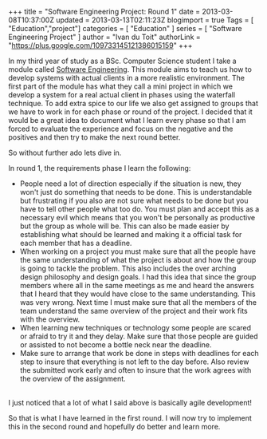 +++
title = "Software Engineering Project: Round 1"
date = 2013-03-08T10:37:00Z
updated = 2013-03-13T02:11:23Z
blogimport = true
Tags = [ "Education","project"]
categories = [ "Education" ]
series = [ "Software Engineering Project" ]
author = "Ivan du Toit"
authorLink = "https://plus.google.com/109733145121386015159"
+++

In my third year of study as a BSc. Computer Science student I take a module called <a href="http://en.wikipedia.org/wiki/Software_engineering" target="_blank" title="Software engineering">Software Engineering</a>. This module aims to teach us how to develop systems with actual clients in a more realistic environment. The first part of the module has what they call a mini project in which we develop a system for a real actual client in phases using the waterfall technique. To add extra spice to our life we also get assigned to groups that we have to work in for each phase or round of the project. I decided that it would be a great idea to document what I learn every phase so that I am forced to evaluate the experience and focus on the negative and the positives and then try to make the next round better.

So without further ado lets dive in.

In round 1, the requirements phase I learn the following:
<ul>
    <li>People need a lot of direction especially if the situation is new, they won't just do something that needs to be done. This is understandable but frustrating if you also are not sure what needs to be done but you have to tell other people what too do. You must plan and accept this as a necessary evil which means that you won't be personally as productive but the group as whole will be. This can also be made easier by establishing what should be learned and making it a official task for each member that has a deadline.</li>
    <li>When working on a project you must make sure that all the people have the same understanding of what the project is about and how the group is going to tackle the problem. This also includes the over arching design philosophy and design goals. I had this idea that since the group members where all in the same meetings as me and heard the answers that I heard that they would have close to the same understanding. This was very wrong. Next time I must make sure that all the members of the team understand the same overview of the project and their work fits with the overview.</li>
    <li>When learning new techniques or technology some people are scared or afraid to try it and they delay. Make sure that those people are guided or assisted to not become a bottle neck near the deadline.</li>
    <li>Make sure to arrange that work be done in steps with deadlines for each step to insure that everything is not left to the day before. Also review the submitted work early and often to insure that the work agrees with the overview of the assignment.</li>
</ul><br />I just noticed that a lot of what I said above is basically agile development!

So that is what I have learned in the first round. I will now try to implement this in the second round and hopefully do better and learn more.
